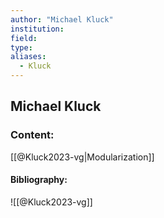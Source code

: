 ```yaml
---
author: "Michael Kluck"
institution:
field:
type:
aliases:
  - Kluck
---
```


## Michael Kluck

### Content:
[[@Kluck2023-vg|Modularization]]

#### Bibliography:

![[@Kluck2023-vg]]